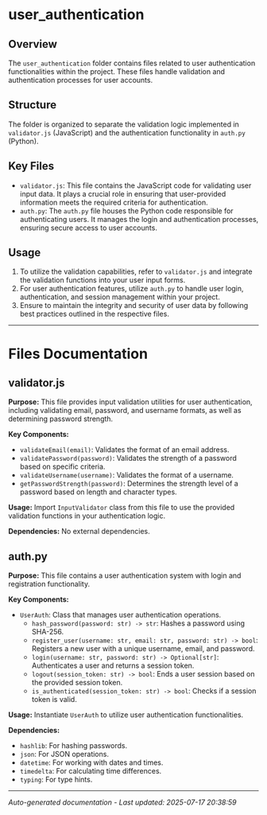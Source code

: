 # user_authentication

## Overview
The `user_authentication` folder contains files related to user authentication functionalities within the project. These files handle validation and authentication processes for user accounts.

## Structure
The folder is organized to separate the validation logic implemented in `validator.js` (JavaScript) and the authentication functionality in `auth.py` (Python).

## Key Files
- `validator.js`: This file contains the JavaScript code for validating user input data. It plays a crucial role in ensuring that user-provided information meets the required criteria for authentication.
- `auth.py`: The `auth.py` file houses the Python code responsible for authenticating users. It manages the login and authentication processes, ensuring secure access to user accounts.

## Usage
1. To utilize the validation capabilities, refer to `validator.js` and integrate the validation functions into your user input forms.
2. For user authentication features, utilize `auth.py` to handle user login, authentication, and session management within your project.
3. Ensure to maintain the integrity and security of user data by following best practices outlined in the respective files.

---

# Files Documentation

## validator.js

**Purpose:** This file provides input validation utilities for user authentication, including validating email, password, and username formats, as well as determining password strength.

**Key Components:**
- `validateEmail(email)`: Validates the format of an email address.
- `validatePassword(password)`: Validates the strength of a password based on specific criteria.
- `validateUsername(username)`: Validates the format of a username.
- `getPasswordStrength(password)`: Determines the strength level of a password based on length and character types.

**Usage:** Import `InputValidator` class from this file to use the provided validation functions in your authentication logic.

**Dependencies:** No external dependencies.

## auth.py

**Purpose:** This file contains a user authentication system with login and registration functionality.

**Key Components:**
- `UserAuth`: Class that manages user authentication operations.
  - `hash_password(password: str) -> str`: Hashes a password using SHA-256.
  - `register_user(username: str, email: str, password: str) -> bool`: Registers a new user with a unique username, email, and password.
  - `login(username: str, password: str) -> Optional[str]`: Authenticates a user and returns a session token.
  - `logout(session_token: str) -> bool`: Ends a user session based on the provided session token.
  - `is_authenticated(session_token: str) -> bool`: Checks if a session token is valid.

**Usage:** Instantiate `UserAuth` to utilize user authentication functionalities.

**Dependencies:**
- `hashlib`: For hashing passwords.
- `json`: For JSON operations.
- `datetime`: For working with dates and times.
- `timedelta`: For calculating time differences.
- `typing`: For type hints.

---
*Auto-generated documentation - Last updated: 2025-07-17 20:38:59*
